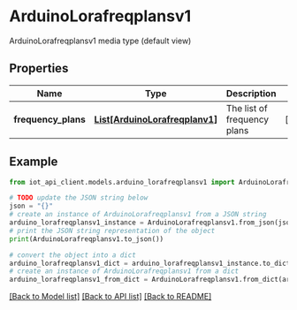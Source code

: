 # ArduinoLorafreqplansv1

ArduinoLorafreqplansv1 media type (default view)

## Properties

Name | Type | Description | Notes
------------ | ------------- | ------------- | -------------
**frequency_plans** | [**List[ArduinoLorafreqplanv1]**](ArduinoLorafreqplanv1.md) | The list of frequency plans | [optional] 

## Example

```python
from iot_api_client.models.arduino_lorafreqplansv1 import ArduinoLorafreqplansv1

# TODO update the JSON string below
json = "{}"
# create an instance of ArduinoLorafreqplansv1 from a JSON string
arduino_lorafreqplansv1_instance = ArduinoLorafreqplansv1.from_json(json)
# print the JSON string representation of the object
print(ArduinoLorafreqplansv1.to_json())

# convert the object into a dict
arduino_lorafreqplansv1_dict = arduino_lorafreqplansv1_instance.to_dict()
# create an instance of ArduinoLorafreqplansv1 from a dict
arduino_lorafreqplansv1_from_dict = ArduinoLorafreqplansv1.from_dict(arduino_lorafreqplansv1_dict)
```
[[Back to Model list]](../README.md#documentation-for-models) [[Back to API list]](../README.md#documentation-for-api-endpoints) [[Back to README]](../README.md)


